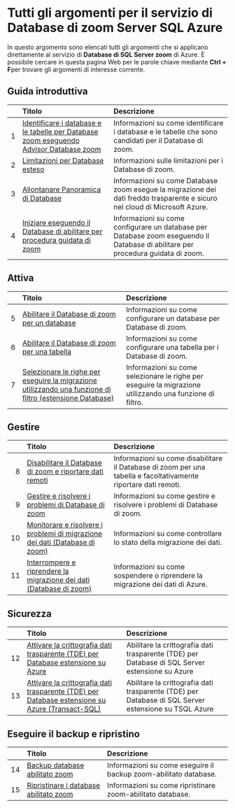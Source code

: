 <properties
    pageTitle="Tutti gli argomenti per il servizio di Database di SQL Server zoom | Microsoft Azure"
    description="Tabella di tutti gli argomenti per il servizio di Azure denominata Database SQL Server zoom presenti in http://azure.microsoft.com/documentation/articles/, titolo e descrizione."
    services="sql-server-stretch-database"
    documentationCenter=""
    authors="DouglasL"
    manager="jhubbard"
    editor="MightyPen"/>

<tags
    ms.service="sql-server-stretch-database"
    ms.workload="sql-server-stretch-database"
    ms.tgt_pltfrm="na"
    ms.devlang="na"
    ms.topic="article"
    ms.date="10/05/2016"
    ms.author="DouglasL"/>


# <a name="all-topics-for-azure-sql-server-stretch-database-service"></a>Tutti gli argomenti per il servizio di Database di zoom Server SQL Azure

In questo argomento sono elencati tutti gli argomenti che si applicano direttamente al servizio di **Database di SQL Server zoom** di Azure. È possibile cercare in questa pagina Web per le parole chiave mediante **Ctrl + F**per trovare gli argomenti di interesse corrente.




## <a name="get-started"></a>Guida introduttiva

| &nbsp; | Titolo | Descrizione |
| --: | :-- | :-- |
| 1 | [Identificare i database e le tabelle per Database zoom eseguendo Advisor Database zoom](sql-server-stretch-database-identify-databases.md) | Informazioni su come identificare i database e le tabelle che sono candidati per il Database di zoom. |
| 2 | [Limitazioni per Database esteso](sql-server-stretch-database-limitations.md) | Informazioni sulle limitazioni per i Database di zoom. |
| 3 | [Allontanare Panoramica di Database](sql-server-stretch-database-overview.md) | Informazioni su come Database zoom esegue la migrazione dei dati freddo trasparente e sicuro nel cloud di Microsoft Azure. |
| 4 | [Iniziare eseguendo il Database di abilitare per procedura guidata di zoom](sql-server-stretch-database-wizard.md) | Informazioni su come configurare un database per Database zoom eseguendo il Database di abilitare per procedura guidata di zoom. |



## <a name="enable"></a>Attiva

| &nbsp; | Titolo | Descrizione |
| --: | :-- | :-- |
| 5 | [Abilitare il Database di zoom per un database](sql-server-stretch-database-enable-database.md) | Informazioni su come configurare un database per Database di zoom. |
| 6 | [Abilitare il Database di zoom per una tabella](sql-server-stretch-database-enable-table.md) | Informazioni su come configurare una tabella per i Database di zoom. |
| 7 | [Selezionare le righe per eseguire la migrazione utilizzando una funzione di filtro (estensione Database)](sql-server-stretch-database-predicate-function.md) | Informazioni su come selezionare le righe per eseguire la migrazione utilizzando una funzione di filtro. |



## <a name="manage"></a>Gestire

| &nbsp; | Titolo | Descrizione |
| --: | :-- | :-- |
| 8 | [Disabilitare il Database di zoom e riportare dati remoti](sql-server-stretch-database-disable.md) | Informazioni su come disabilitare il Database di zoom per una tabella e facoltativamente riportare dati remoti. |
| 9 | [Gestire e risolvere i problemi di Database di zoom](sql-server-stretch-database-manage.md) | Informazioni su come gestire e risolvere i problemi di Database di zoom. |
| 10 | [Monitorare e risolvere i problemi di migrazione dei dati (Database di zoom)](sql-server-stretch-database-monitor.md) | Informazioni su come controllare lo stato della migrazione dei dati. |
| 11 | [Interrompere e riprendere la migrazione dei dati (Database di zoom)](sql-server-stretch-database-pause.md) | Informazioni su come sospendere o riprendere la migrazione dei dati di Azure. |



## <a name="security"></a>Sicurezza

| &nbsp; | Titolo | Descrizione |
| --: | :-- | :-- |
| 12 | [Attivare la crittografia dati trasparente (TDE) per Database estensione su Azure](sql-server-stretch-database-encryption-tde.md) | Abilitare la crittografia dati trasparente (TDE) per Database di SQL Server estensione su Azure |
| 13 | [Attivare la crittografia dati trasparente (TDE) per Database estensione su Azure (Transact-SQL)](sql-server-stretch-database-tde-tsql.md) | Abilitare la crittografia dati trasparente (TDE) per Database di SQL Server estensione su TSQL Azure |



## <a name="backup-and-recovery"></a>Eseguire il backup e ripristino

| &nbsp; | Titolo | Descrizione |
| --: | :-- | :-- |
| 14 | [Backup database abilitato zoom](sql-server-stretch-database-backup.md) | Informazioni su come eseguire il backup zoom\-abilitato database. |
| 15 | [Ripristinare i database abilitato zoom](sql-server-stretch-database-restore.md) | Informazioni su come ripristinare zoom\-abilitato database. |


